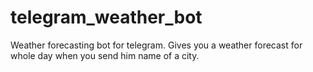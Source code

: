 # telegram_weather_bot
Weather forecasting bot for telegram. Gives you a weather forecast for whole day when you send him name of a city.

